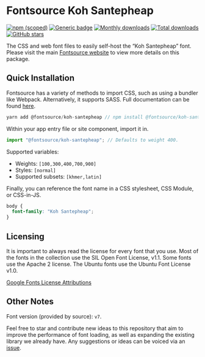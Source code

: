 # Fontsource Koh Santepheap

[![npm (scoped)](https://img.shields.io/npm/v/@fontsource/koh-santepheap?color=brightgreen)](https://www.npmjs.com/package/@fontsource/koh-santepheap) [![Generic badge](https://img.shields.io/badge/fontsource-passing-brightgreen)](https://github.com/fontsource/fontsource) [![Monthly downloads](https://badgen.net/npm/dm/@fontsource/koh-santepheap)](https://github.com/fontsource/fontsource) [![Total downloads](https://badgen.net/npm/dt/@fontsource/koh-santepheap)](https://github.com/fontsource/fontsource) [![GitHub stars](https://img.shields.io/github/stars/fontsource/fontsource.svg?style=social&label=Star)](https://github.com/fontsource/fontsource/stargazers)

The CSS and web font files to easily self-host the “Koh Santepheap” font. Please visit the main [Fontsource website](https://fontsource.org/fonts/koh-santepheap) to view more details on this package.

## Quick Installation

Fontsource has a variety of methods to import CSS, such as using a bundler like Webpack. Alternatively, it supports SASS. Full documentation can be found [here](https://fontsource.org/docs/introduction).

```javascript
yarn add @fontsource/koh-santepheap // npm install @fontsource/koh-santepheap
```

Within your app entry file or site component, import it in.

```javascript
import "@fontsource/koh-santepheap"; // Defaults to weight 400.
```

Supported variables:

- Weights: `[100,300,400,700,900]`
- Styles: `[normal]`
- Supported subsets: `[khmer,latin]`

Finally, you can reference the font name in a CSS stylesheet, CSS Module, or CSS-in-JS.

```css
body {
  font-family: "Koh Santepheap";
}
```

## Licensing

It is important to always read the license for every font that you use.
Most of the fonts in the collection use the SIL Open Font License, v1.1. Some fonts use the Apache 2 license. The Ubuntu fonts use the Ubuntu Font License v1.0.

[Google Fonts License Attributions](https://fonts.google.com/attribution)

## Other Notes

Font version (provided by source): `v7`.

Feel free to star and contribute new ideas to this repository that aim to improve the performance of font loading, as well as expanding the existing library we already have. Any suggestions or ideas can be voiced via an [issue](https://github.com/fontsource/fontsource/issues).
